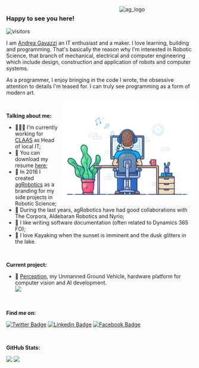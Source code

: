 <img align="right" src="https://github.com/andreagavazzi/ag_perception/blob/main/assets/ag_logo.jpg" alt="ag_logo" width="200"/>  

### Happy to see you here! &nbsp;
![visitors](https://visitor-badge.laobi.icu/badge?page_id=https://github.com/andreagavazzi)

I am [Andrea Gavazzi](https://github.com/andreagavazzi) an IT enthusiast and a maker. I love learning, building and programming. That's basically the reason why I'm interested in Robotic Science, that branch of mechanical, electrical and computer engineering which include design, construction and application of robots and computer systems.

As a programmer, I enjoy bringing in the code I wrote, the obsessive attention to details I'm teased for. I can truly see programming as a form of modern art. 

<img align="right" alt="GIF" src="https://github.com/andreagavazzi/andreagavazzi/blob/main/02.gif?raw=true" width="358" height="268" />
  
</br>

**Talking about me:**

- 👨🏻‍💻 I’m currently working for [CLAAS](https://www.claas.it) as Head of local IT;
- 📝 You can download my resume [here](https://github.com/andreagavazzi/Curriculum/blob/main/AndreaGavazzi_CV_IT.pdf);
- 🚀 In 2016 I created [agRobotics]() as a branding for my side projects in Robotic Science;
- 🤝 During the last years, agRobotics have had good collaborations with The Corpora, Aldebaran Robotics and Nyrio;
- 📝 I like writing software documentation (often related to Dynamics 365 FO);
- 🚣 I love Kayaking when the sunset is imminent and the dusk glitters in the lake.

</br>

**Current project:**  
- :pushpin: [Perception](https://github.com/andreagavazzi/ag_perception), my Unmanned Ground Vehicle, hardware platform for computer vision and AI development.  
[<img src="https://github.com/andreagavazzi/ag_perception/blob/main/assets/banner_Perception_1.png" width="600"/>](https://github.com/andreagavazzi/ag_perception)

</br>

**Find me on:**

[![Twitter Badge](https://img.shields.io/badge/-Twitter-00acee?style=flat-square&logo=Twitter&logoColor=white)](https://twitter.com/andreagavazzi)
[![Linkedin Badge](https://img.shields.io/badge/-LinkedIn-0e76a8?style=flat-square&logo=Linkedin&logoColor=white)](https://linkedin.com/in/andreagavazzi)
[![Facebook Badge](https://img.shields.io/badge/-Facebook-0088cc?style=flat-square&logo=FAcebook&logoColor=white)](https://www.facebook.com/andrea.gavazzi.3)


</br>

**GitHub Stats:**

<p>
  <img height="180em" src="https://github-readme-stats.vercel.app/api?username=andreagavazzi&show_icons=true&hide_border=true&&count_private=true=true" />
   <img height="180em" src="https://github-readme-stats.vercel.app/api/top-langs/?username=andreagavazzi&exclude_repo=KNN-Image-Classification&show_icons=true&hide_border=true&layout=compact&langs_count=8"/>
</p>
